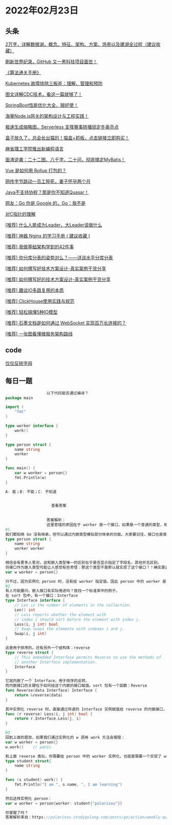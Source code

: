 # 2022年02月23日
## 头条
[2万字，详解数据湖，概念、特征、架构、方案、场景以及建湖全过程（建议收藏）](https://toutiao.io/k/vcpzf1w)

[刷新世界纪录，GitHub 又一黑科技项目面世！](https://toutiao.io/k/5z90ek1)

[《算法通关手册》](https://toutiao.io/k/g61h5oi)

[Kubernetes 故障排除三板斧：理解、管理和预防](https://toutiao.io/k/5ximy5q)

[图文详解CDC技术，看这一篇就够了！](https://toutiao.io/k/fu2lq0l)

[SpringBoot性能优化大全，贼好使！](https://toutiao.io/k/75br1se)

[海量Node.js网关的架构设计与工程实践！](https://toutiao.io/k/xfbz3fp)

[极速生成缩略图，Serverless 支撑赛事转播锁定冬奥亮点](https://toutiao.io/k/1n166h7)

[盒子放久了，总会长出猫的！猫盒+抓板，点击链接立即购买！](https://toutiao.io/k/kcky0ar)

[麻省理工学院推出新编程语言](https://toutiao.io/k/9kokar6)

[面渣逆袭：二十二图、八千字、二十问，彻底搞定MyBatis！](https://toutiao.io/k/cbbl4wm)

[Vue 是如何用 Rollup 打包的？](https://toutiao.io/k/2o5ql5a)

[网传字节跳动一员工猝死，妻子怀孕两个月](https://toutiao.io/k/8v9qo6f)

[Java不支持协程？那是你不知道Quasar！](https://toutiao.io/k/7jbrdsb)

[网友：Go 你是 Google 的，Go：我不是](https://toutiao.io/k/i96jp2j)

[对C指针的理解](https://toutiao.io/k/vkg2o84)

[[推荐] 什么人能成为Leader，大Leader该做什么](https://toutiao.io/k/pnlaqae)

[[推荐] 神器 Nginx 的学习手册 ( 建议收藏 )](https://toutiao.io/k/6f1qaso)

[[推荐] 我做基础架构学到的42件事](https://toutiao.io/k/k6tjws1)

[[推荐] 你分库分表的姿势对么？——详谈水平分库分表](https://toutiao.io/k/eteqw6s)

[[推荐] 如何撰写好技术方案设计-真实案例干货分享](https://toutiao.io/k/t1d9x3b)

[[推荐] 如何撰写好的技术方案设计-真实案例干货分享](https://toutiao.io/k/0f5fv4t)

[[推荐] 趣谈IO多路复用的本质](https://toutiao.io/k/j4nqhbc)

[[推荐] ClickHouse使用实践与规范](https://toutiao.io/k/fb7mdkl)

[[推荐] 轻松搞懂5种IO模型](https://toutiao.io/k/o77uhyt)

[[推荐] 石墨文档是如何通过 WebSocket 实现百万长连接的？](https://toutiao.io/k/25nkguu)

[[推荐] 一张图看懂微服务架构路线](https://toutiao.io/k/upx1qip)



## code
[仅仅反转字母](https://leetcode-cn.com/problems/reverse-only-letters)



## 每日一题
```go
                  以下代码能否通过编译？
package main

import (
	"fmt"
)

type worker interface {
	work()
}

type person struct {
	name string
	worker
}

func main() {
	var w worker = person{}
	fmt.Println(w)
}

A: 能；B: 不能；C: 不知道

                  
                    查看答案
                  
                
                  答案解析：
                  这里答错的原因在于 worker 是一个接口，如果是一个普通的类型，相信大家会答对。一个结构体竟然可以嵌入一个接口？！
01
我们都知晓 Go 没有继承，但可以通过内嵌类型模拟部分继承的功能。大家要记住，接口也是类型，自然也将它作为嵌入类型。如果题目的 person 接口体改为：
type person struct {
	name string
	worker worker
}

相信会有更多人答对，这和嵌入类型唯一的区别在于是否显示指定了字段名，其他并无区别。
将接口作为嵌入类型可能让人感觉有些奇怪：那这个类型不是默认就实现了这个接口？！确实是这样的，所以才有了题目中这一句能编译通过：
var w worker = person{}

只不过，因为实例化 person 时，没有给 worker 指定值，因此 person 中的 worker 是 nil，调用它的话会报错，但编译是没问题的。
02
有人可能要问，嵌入接口有实际用途吗？我找一个标准库中的例子。
在 sort 包中，有一个接口：Interface
type Interface interface {
	// Len is the number of elements in the collection.
	Len() int
	// Less reports whether the element with
	// index i should sort before the element with index j.
	Less(i, j int) bool
	// Swap swaps the elements with indexes i and j.
	Swap(i, j int)
}

这是用于排序的。还有另外一个结构体：reverse
type reverse struct {
	// This embedded Interface permits Reverse to use the methods of
	// another Interface implementation.
	Interface
}

它就内嵌了一个 Interface，用于排序的反转。
而内嵌接口的关键在于如何给这个内嵌的接口赋值。sort 包有一个函数：Reverse
func Reverse(data Interface) Interface {
	return &reverse{data}
}

其中实例化 reverse 时，直接通过传递的 Interface 实例赋值给 reverse 的内嵌接口，然后 reverse 类型可以有选择的重新实现内嵌的 Interface 的方法。比如 Less 方法：
func (r reverse) Less(i, j int) bool {
	return r.Interface.Less(j, i)
}

03
回到上面的题目，如果我们通过实例化的 w 调用 work 方法会报错：
var w worker = person{}
w.work()	// panic

和上面 reverse 类似，你需要给 person 中的 worker 实例化，也就是需要一个实现了 worker 接口的类型实例。比如：
type student struct{
    name string
}

func (s student) work() {
    fmt.Println("I am ", s.name, ", I am learning")
}

然后这样实例化 person：
var w worker = person{worker: student{"polarisxu"}}

你掌握了吗？
答案解析来自：https://polarisxu.studygolang.com/posts/go/action/weekly-question-analysis-embed-interface/

                
```


